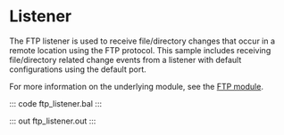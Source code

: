 # Listener

The FTP listener is used to receive file/directory changes that occur in a remote location using the FTP protocol. This sample includes receiving file/directory related change events from a listener with default configurations using the default port.

For more information on the underlying module, see the [FTP module](https://lib.ballerina.io/ballerina/ftp/latest/).

::: code ftp_listener.bal :::

::: out ftp_listener.out :::